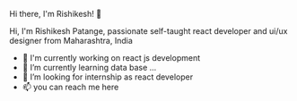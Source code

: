  Hi there, I'm Rishikesh! 👋
 
 
 Hi, I'm Rishikesh Patange, passionate self-taught react developer and ui/ux designer from Maharashtra, India
 
- 👀 I'm currently working on react js development
- 🌱 I’m currently learning data base ...
- 💞️ I’m looking for internship as react developer
- 📫 you can reach me here
